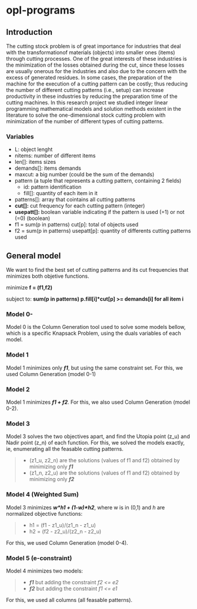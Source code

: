 # opl-programs
  
## Introduction 

The cutting stock problem is of great importance for industries that deal with the transformationof materials (objects) into smaller ones (items) through cutting processes. One of the great interests of these industries is the minimization of the losses obtained during the cut, since these losses are usually onerous for the industries and also due to the concern with the excess of generated residues. In some cases, the preparation of the machine for the execution of a cutting pattern can be costly; thus reducing the number of different cutting patterns (i.e., setup) can increase productivity in these industries by reducing the preparation time of the cutting machines. In this research project we studied integer linear programming mathematical models and solution methods existent in the literature to solve the one-dimensional stock cutting problem with minimization of the number of different types of cutting patterns.

### Variables

- L: object lenght
- nitems: number of different items
- len[]: items sizes
- demands[]: items demands
- maxcut: a big number (could be the sum of the demands)
- pattern (a tuple that represents a cutting pattern, containing 2 fields)
  * id: pattern identification
  * fill[]: quantity of each item in it
- patterns[]: array that cointains all cutting patterns
- **cut[]:** cut frequency for each cutting pattern (integer)
- **usepatt[]:** boolean variable indicating if the pattern is used (=1) or not (=0) (boolean)
- f1 = sum(p in patterns) cut[p]: total of objects used
- f2 = sum(p in patterns) usepatt[p]: quantity of differents cutting patterns used
  
  
## General model 
  
  We want to find the best set of cutting patterns and its cut frequencies that minimizes both objetive functions.
  
  minimize **f = (f1,f2)**
  
  subject to: **sum(p in patterns) p.fill[i]\*cut[p] >= demands[i]  for all item i**

### Model 0-
  Model 0 is the Column Generation tool used to solve some models bellow, which is a specific Knapsack Problem, using the duals variables of each model.
  
### Model 1
  Model 1 minimizes only ***f1***, but using the same constraint set. For this, we used Column Generation (model 0-1)

### Model 2
  Model 1 minimizes ***f1 + f2***. For this, we also used Column Generation (model 0-2).
  
### Model 3
  Model 3 solves the two objectives apart, and find the Utopia point (z_u) and Nadir point (z_n) of each function. For this, we solved the models exactly, ie, enumerating all the feasable cutting patterns.
  
  > * (z1_u, z2_n) are the solutions (values of f1 and f2) obtained by minimizing only ***f1***
  > * (z1_n, z2_u) are the solutions (values of f1 and f2) obtained by minimizing only ***f2***  
  
### Model 4 (Weighted Sum)
  Model 3 minimizes ***w\*h1 + (1-w)\*h2***, where w is in (0,1) and *h* are normalized objective functions:
  
  > * h1 = (f1 - z1_u)/(z1_n - z1_u)
  > * h2 = (f2 - z2_u)/(z2_n - z2_u)
   
  For this, we used Column Generation (model 0-4).
   
 ### Model 5 (e-constraint)
  Model 4 minimizes two models:
  
  > * ***f1*** but adding the constraint *f2 <= e2*
  > * ***f2*** but adding the constraint *f1 <= e1*   
   
  For this, we used all columns (all feasable patterns).   

